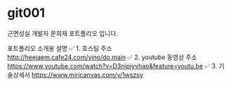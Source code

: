# git001
근면성실 개발자 문희재 포트폴리오 입니다.

포트폴리오 소개용 설명 
  ✅ 1. 호스팅 주소 http://heejaem.cafe24.com/vino/do.main
  ✅ 2. youtube 동영상 주소 https://www.youtube.com/watch?v=D3nipiyvhao&feature=youtu.be
  ✅ 3. 기술상세서 https://www.miricanvas.com/v/1wszsy
